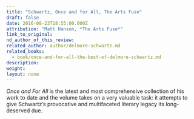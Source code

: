 ```yaml
---
title: "Schwartz, Once and for All, The Arts Fuse"
draft: false
date: 2016-08-23T18:55:00.000Z
attribution: "Matt Hanson, *The Arts Fuse*"
link_to_original:
nd_author_of_this_review:
related_author: author/delmore-schwartz.md
related_books:
  - book/once-and-for-all-the-best-of-delmore-schwartz.md
description:
weight:
layout: none
---
```

*Once and For All* is the latest and most comprehensive collection of his work to date and the volume takes on a very valuable task: it attempts to give Schwartz’s provocative and multifaceted literary legacy its long-deserved due.

